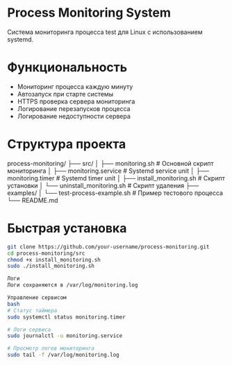 # Process Monitoring System

Система мониторинга процесса test для Linux с использованием systemd.

# Функциональность

- Мониторинг процесса каждую минуту
- Автозапуск при старте системы  
- HTTPS проверка сервера мониторинга
- Логирование перезапусков процесса
- Логирование недоступности сервера

# Структура проекта
process-monitoring/ 
├── src/ 
│ ├── monitoring.sh # Основной скрипт мониторинга
│ ├── monitoring.service # Systemd service unit
│ ├── monitoring.timer # Systemd timer unit
│ ├── install_monitoring.sh # Скрипт установки
│ └── uninstall_monitoring.sh # Скрипт удаления
├── examples/ 
│ └── test-process-example.sh # Пример тестового процесса
└── README.md

# Быстрая установка

```bash
git clone https://github.com/your-username/process-monitoring.git
cd process-monitoring/src
chmod +x install_monitoring.sh
sudo ./install_monitoring.sh

Логи
Логи сохраняются в /var/log/monitoring.log

Управление сервисом
bash
# Статус таймера
sudo systemctl status monitoring.timer

# Логи сервиса
sudo journalctl -u monitoring.service

# Просмотр логов мониторинга
sudo tail -f /var/log/monitoring.log
